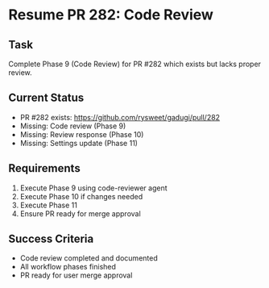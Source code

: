 # Resume PR 282: Code Review

## Task
Complete Phase 9 (Code Review) for PR #282 which exists but lacks proper review.

## Current Status
- PR #282 exists: https://github.com/rysweet/gadugi/pull/282
- Missing: Code review (Phase 9)
- Missing: Review response (Phase 10)
- Missing: Settings update (Phase 11)

## Requirements
1. Execute Phase 9 using code-reviewer agent
2. Execute Phase 10 if changes needed
3. Execute Phase 11
4. Ensure PR ready for merge approval

## Success Criteria
- Code review completed and documented
- All workflow phases finished
- PR ready for user merge approval
